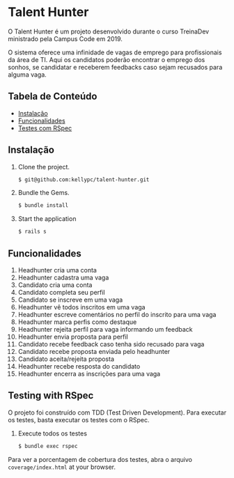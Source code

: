 # Talent Hunter

O Talent Hunter é um projeto desenvolvido durante o curso TreinaDev ministrado pela Campus Code em 2019.

O sistema oferece uma infinidade de vagas de emprego para profissionais da área de TI. Aqui os candidatos poderão encontrar o emprego dos sonhos, se candidatar e receberem feedbacks caso sejam recusados para alguma vaga.

## Tabela de Conteúdo

* [Instalação](#instalacao)
* [Funcionalidades](#funcionalidades)
* [Testes com RSpec](#testes-com-rspec)

## Instalação

1. Clone the project.

	~~~ sh
	$ git@github.com:kellypc/talent-hunter.git
	~~~

2. Bundle the Gems.

	~~~ sh
	$ bundle install
	~~~
3. Start the application

	~~~ sh
	$ rails s
	~~~

## Funcionalidades

1. Headhunter cria uma conta
2. Headhunter cadastra uma vaga
3. Candidato cria uma conta
4. Candidato completa seu perfil
5. Candidato se inscreve em uma vaga
6. Headhunter vê todos inscritos em uma vaga
7. Headhunter escreve comentários no perfil do inscrito para uma vaga
8. Headhunter marca perfis como destaque
9. Headhunter rejeita perfil para vaga informando um feedback
10. Headhunter envia proposta para perfil
11. Candidato recebe feedback caso tenha sido recusado para vaga
12. Candidato recebe proposta enviada pelo headhunter
13. Candidato aceita/rejeita proposta
14. Headhunter recebe resposta do candidato
15. Headhunter encerra as inscrições para uma vaga

## Testing with RSpec

O projeto foi construído com TDD (Test Driven Development). Para executar os testes, basta executar os testes com o RSpec.

1. Execute todos os  testes

	~~~ sh
	$ bundle exec rspec
	~~~

Para ver a porcentagem de cobertura dos testes, abra o arquivo `coverage/index.html` at your browser.
